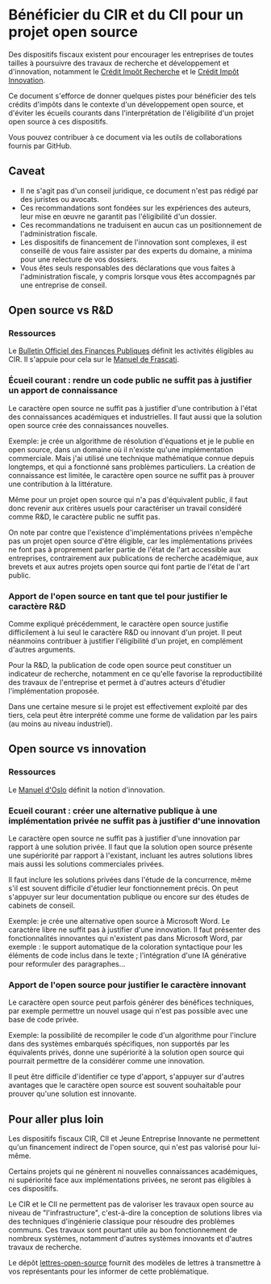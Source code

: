 # Bénéficier du CIR et du CII pour un projet open source

Des dispositifs fiscaux existent pour encourager les entreprises de toutes tailles à poursuivre des travaux de recherche et développement et d'innovation, notamment le [Crédit Impôt Recherche](https://www.enseignementsup-recherche.gouv.fr/fr/credit-impot-recherche-cir-50180) et le [Crédit Impôt Innovation](https://entreprendre.service-public.fr/vosdroits/F35494).

Ce document s'efforce de donner quelques pistes pour bénéficier des tels crédits d'impôts dans le contexte d'un développement open source,  et d'éviter les écueils courants dans l'interprétation de l'éligibilité d'un projet open source à ces dispositifs.

Vous pouvez contribuer à ce document via les outils de collaborations fournis par GitHub.

## Caveat

- Il ne s'agit pas d'un conseil juridique, ce document n'est pas rédigé par des juristes ou avocats.
- Ces recommandations sont fondées sur les expériences des auteurs, leur mise en œuvre ne garantit pas l'éligibilité d'un dossier.
- Ces recommandations ne traduisent en aucun cas un positionnement de l'administration fiscale.
- Les dispositifs de financement de l'innovation sont complexes, il est conseillé de vous faire assister par des experts du domaine, a minima pour une relecture de vos dossiers.
- Vous êtes seuls responsables des déclarations que vous faites à l'administration fiscale, y compris lorsque vous êtes accompagnés par une entreprise de conseil.

## Open source vs R&D

### Ressources

Le [Bulletin Officiel des Finances Publiques](https://bofip.impots.gouv.fr/bofip/6486-PGP.html) définit les activités éligibles au CIR. Il s'appuie pour cela sur le [Manuel de Frascati](https://www.oecd.org/fr/innovation/inno/manueldefrascatimethodetypeproposeepourlesenquetessurlarechercheetledeveloppementexperimental6emeedition.htm).

### Écueil courant : rendre un code public ne suffit pas à justifier un apport de connaissance

Le caractère open source ne suffit pas à justifier d'une contribution à l'état des connaissances académiques et industrielles. Il faut aussi que la solution open source crée des connaissances nouvelles.

Exemple: je crée un algorithme de résolution d'équations et je le publie en open source, dans un domaine où il n'existe qu'une implémentation commerciale. Mais j'ai utilisé une technique mathématique connue depuis longtemps, et qui a fonctionné sans problèmes particuliers. La création de connaissance est limitée, le caractère open source ne suffit pas à prouver une contribution à la littérature.

Même pour un projet open source qui n'a pas d'équivalent public, il faut donc revenir aux critères usuels pour caractériser un travail considéré comme R&D, le caractère public ne suffit pas.

On note par contre que l'existence d'implémentations privées n'empêche pas un projet open source d'être éligible, car les implémentations privées ne font pas à proprement parler partie de l'état de l'art accessible aux entreprises, contrairement aux publications de recherche académique, aux brevets et aux autres projets open source qui font partie de l'état de l'art public.

### Apport de l'open source en tant que tel pour justifier le caractère R&D

Comme expliqué précédemment, le caractère open source justifie difficilement à lui seul le caractère R&D ou innovant d'un projet. Il peut néanmoins contribuer à justifier l'éligibilité d'un projet, en complément d'autres arguments.

Pour la R&D, la publication de code open source peut constituer un indicateur de recherche, notamment en ce qu'elle favorise la reproductibilité des travaux de l'entreprise et permet à d'autres acteurs d'étudier l'implémentation proposée. 

Dans une certaine mesure si le projet est effectivement exploité par des tiers, cela peut être interprété comme une forme de validation par les pairs (au moins au niveau industriel).

## Open source vs innovation

### Ressources

Le [Manuel d'Oslo](https://www.oecd.org/fr/sti/inno/2367554.pdf) définit la notion d'innovation.

### Ecueil courant : créer une alternative publique à une implémentation privée ne suffit pas à justifier d'une innovation

Le caractère open source ne suffit pas à justifier d'une innovation par rapport à une solution privée. Il faut que la solution open source présente une supériorité par rapport à l'existant, incluant les autres solutions libres mais aussi les solutions commerciales privées. 

Il faut inclure les solutions privées dans l'étude de la concurrence, même s'il est souvent difficile d'étudier leur fonctionnement précis. On peut s'appuyer sur leur documentation publique ou encore sur des études de cabinets de conseil.

Exemple: je crée une alternative open source à Microsoft Word. Le caractère libre ne suffit pas à justifier d'une innovation. Il faut présenter des fonctionnalités innovantes qui n'existent pas dans Microsoft Word, par exemple : le support automatique de la coloration syntactique pour les éléments de code inclus dans le texte ; l'intégration d'une IA générative pour reformuler des paragraphes...

### Apport de l'open source pour justifier le caractère innovant

Le caractère open source peut parfois générer des bénéfices techniques, par exemple permettre un nouvel usage qui n'est pas possible avec une base de code privée.

Exemple: la possibilité de recompiler le code d'un algorithme pour l'inclure dans des systèmes embarqués spécifiques, non supportés par les équivalents privés, donne une supériorité à la solution open source qui pourrait permettre de la considérer comme une innovation.

Il peut être difficile d'identifier ce type d'apport, s'appuyer sur d'autres avantages que le caractère open source est souvent souhaitable pour prouver qu'une solution est innovante.

## Pour aller plus loin

Les dispositifs fiscaux CIR, CII et Jeune Entreprise Innovante ne permettent qu'un financement indirect de l'open source, qui n'est pas valorisé pour lui-même.

Certains projets qui ne génèrent ni nouvelles connaissances académiques, ni supériorité face aux implémentations privées, ne seront pas éligibles à ces dispositifs. 

Le CIR et le CII ne permettent pas de valoriser les travaux open source au niveau de "l'infrastructure", c'est-à-dire la conception de solutions libres via des techniques d'ingénierie classique pour résoudre des problèmes communs. Ces travaux sont pourtant utile au bon fonctionnement de nombreux systèmes, notamment d'autres systèmes innovants et d'autres travaux de recherche.

Le dépôt [lettres-open-source](https://github.com/accelerer-open-source/lettres-open-source) fournit des modèles de lettres à transmettre à vos représentants pour les informer de cette problématique.